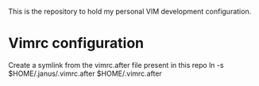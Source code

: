 This is the repository to hold my personal VIM development
configuration.

Vimrc configuration
===

Create a symlink from the vimrc.after file present in this repo
ln -s $HOME/.janus/.vimrc.after $HOME/.vimrc.after


